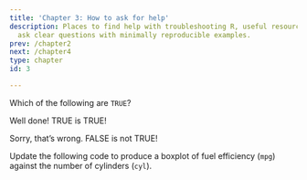 ```yaml
---
title: 'Chapter 3: How to ask for help'
description: Places to find help with troubleshooting R, useful resources, and how
  ask clear questions with minimally reproducible examples.
prev: /chapter2
next: /chapter4
type: chapter
id: 3

---
```

<exercise id="1" title="The first exercise with slides" type="slides">

<slides source="slides_example"> </slides>

</exercise>

<exercise id="2" title="The second exercise with tasks">

Which of the following are `TRUE`?

<choice id=0.987896843347698>

<opt text="TRUE" correct="true">

Well done! TRUE is TRUE!

</opt>

<opt text="FALSE" >

Sorry, that’s wrong. FALSE is not TRUE!

</opt>

</choice>

Update the following code to produce a boxplot of fuel efficiency
(`mpg`) against the number of cylinders (`cyl`).

<codeblock id="example">

</codeblock>
